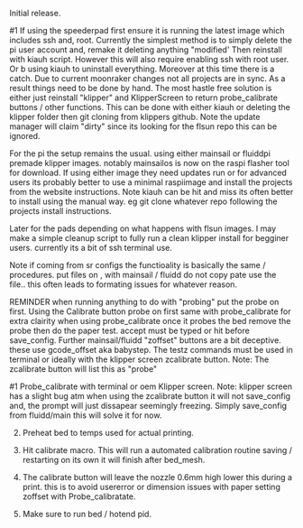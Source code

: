 Initial release. 

#1 If using the speederpad first ensure it is running the latest image which includes ssh and, root. Currently the simplest method is to simply delete the pi user account
and, remake it deleting anything "modified' Then reinstall with kiauh script. However this will also require enabling ssh with root user. Or b using kiauh to uninstall
everything. Moreover at this time there is a catch. Due to current moonraker changes not all projects are in sync. As a result things need to be done by hand. The most hastle free solution is either just reinstall "klipper" and KlipperScreen to return probe_calibrate buttons / other functions. This can be done with either kiauh or deleting the klipper folder then git cloning from klippers github. Note the update manager will claim "dirty" since its looking for the flsun repo this can be ignored. 

For the pi the setup remains the usual. using either mainsail or fluiddpi premade klipper images. notably mainsailos is now on the raspi flasher tool for download. 
 If using either image they need updates run or for advanced users its probably better to use a minimal raspiimage and install the projects from the website
instructions. Note kiauh can be hit and miss its often better to install using the manual way. eg  git clone whatever repo following the projects install instructions. 

Later for the pads depending on what happens with flsun images. I may make a simple cleanup script to fully run a clean klipper install for begginer users. currently its a bit of ssh terminal use.  

Note if coming from sr configs the functioality is basically the same / procedures. 
put files on , with mainsail / fluidd do not copy pate use the file.. this often leads to formating issues for whatever reason. 

REMINDER when running anything to do with "probing" put the probe on first. Using the Calibrate button probe on first same with probe_calibrate 
for extra clairity when using probe_calibrate once it probes the bed remove the probe then do the paper test. accept must be typed or hit before 
save_config. Further mainsail/fluidd "zoffset" buttons are a bit deceptive. these use gcode_offset aka babystep.  The testz commands must be used in terminal or ideally with the klipper screen zcalibrate button. Note: The zcalibrate button will list this as "probe" 

#1 Probe_calibrate with terminal or oem Klipper screen. Note: klipper screen has a slight bug atm when using the zcalibrate button it will not save_config and, the prompt will just dissapear seemingly freezing. Simply save_config from fluidd/main this will solve it for now. 

2. Preheat bed to temps used for actual printing. 

3. Hit calibrate macro. This will run a automated calibration routine saving / restarting on its own it will finish after bed_mesh. 

4. The calibrate button will leave the nozzle 0.6mm high lower this during a print. this is to avoid usererror or dimension issues with paper setting zoffset with Probe_calibratate. 

5. Make sure to run bed / hotend pid. 

